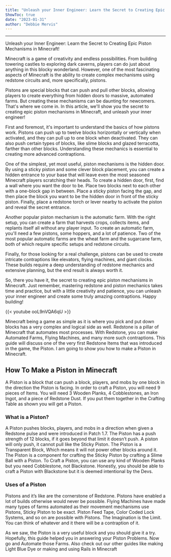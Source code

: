 ```yaml
---
title: "Unleash your Inner Engineer: Learn the Secret to Creating Epic Piston Mechanisms in Minecraft!"
ShowToc: true 
date: "2023-01-31"
author: "Debbie Mervis"
---
```

*****
Unleash your Inner Engineer: Learn the Secret to Creating Epic Piston Mechanisms in Minecraft!

Minecraft is a game of creativity and endless possibilities. From building towering castles to exploring dark caverns, players can do just about anything in this blocky wonderland. However, one of the most fascinating aspects of Minecraft is the ability to create complex mechanisms using redstone circuits and, more specifically, pistons.

Pistons are special blocks that can push and pull other blocks, allowing players to create everything from hidden doors to massive, automated farms. But creating these mechanisms can be daunting for newcomers. That's where we come in. In this article, we'll show you the secret to creating epic piston mechanisms in Minecraft, and unleash your inner engineer!

First and foremost, it's important to understand the basics of how pistons work. Pistons can push up to twelve blocks horizontally or vertically when activated, and they can pull up to one block when deactivated. They can also push certain types of blocks, like slime blocks and glazed terracotta, farther than other blocks. Understanding these mechanics is essential to creating more advanced contraptions.

One of the simplest, yet most useful, piston mechanisms is the hidden door. By using a sticky piston and some clever block placement, you can create a hidden entrance to your base that will leave even the most seasoned Minecraft players scratching their heads. To create a hidden door, first, find a wall where you want the door to be. Place two blocks next to each other with a one-block gap in between. Place a sticky piston facing the gap, and then place the block you want to be the hidden door in front of the sticky piston. Finally, place a redstone torch or lever nearby to activate the piston and reveal the secret entrance.

Another popular piston mechanism is the automatic farm. With the right setup, you can create a farm that harvests crops, collects items, and replants itself all without any player input. To create an automatic farm, you'll need a few pistons, some hoppers, and a lot of patience. Two of the most popular automatic farms are the wheat farm and the sugarcane farm, both of which require specific setups and redstone circuits.

Finally, for those looking for a real challenge, pistons can be used to create intricate contraptions like elevators, flying machines, and giant clocks. These builds require a deep understanding of redstone mechanics and extensive planning, but the end result is always worth it.

So, there you have it, the secret to creating epic piston mechanisms in Minecraft. Just remember, mastering redstone and piston mechanics takes time and practice, but with a little creativity and patience, you can unleash your inner engineer and create some truly amazing contraptions. Happy building!

{{< youtube ooL9nVQA6qU >}} 



Minecraft being a game as simple as it is where you pick and put down blocks has a very complex and logical side as well. Redstone is a pillar of Minecraft that automates most processes. With Redstone, you can make Automated Farms, Flying Machines, and many more such contraptions. This guide will discuss one of the very first Redstone Items that was introduced in the game, the Piston. I am going to show you how to make a Piston in Minecraft.
 
## How To Make a Piston in Minecraft
 

 
A Piston is a block that can push a block, players, and mobs by one block in the direction the Piston is facing. In order to craft a Piston, you will need 9 pieces of Items. You will need 3 Wooden Planks, 4 Cobblestones, an Iron Ingot, and a piece of Redstone Dust. If you put them together in the Crafting Table as shown you will get a Piston.
 
### What is a Piston?
 
A Piston pushes blocks, players, and mobs in a direction when given a Redstone pulse and were introduced in Patch 1.7. The Piston has a push strength of 12 blocks, if it goes beyond that limit it doesn’t push. A piston will only push, it cannot pull like the Sticky Piston. The Piston is a Transparent Block, Which means it will not power other blocks around it. The Piston is a component for crafting the Sticky Piston by crafting a Slime Ball with a Piston. To Craft a Piston, you can use any kind of Wooden Planks but you need Cobblestone, not Blackstone. Honestly, you should be able to craft a Piston with Blackstone but it is deemed intentional by the Devs.
 
### Uses of a Piston
 
Pistons and it’s like are the cornerstone of Redstone. Pistons have enabled a lot of builds otherwise would never be possible. Flying Machines have made many types of farms automated as their movement mechanisms use Pistons, Sticky Piston to be exact. Piston Feed Tape, Color Coded Lock Systems, and so on are possible with Pistons. The Imagination is the Limit. You can think of whatever and it there will be a contraption of it.
 
As we saw, the Piston is a very useful block and you should give it a try. Hopefully, this guide helped you in answering your Piston Problems. Now go and Automate those Farms. Also check out our other guides like making Light Blue Dye or making and using Rails in Minecraft




